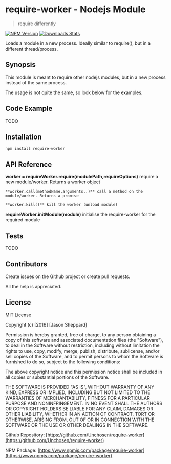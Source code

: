 # require-worker - Nodejs Module
> require differently

[![NPM Version][npm-image]][npm-url]
[![Downloads Stats][npm-downloads]][npm-url]

Loads a module in a new process. Ideally similar to require(), but in a different thread/process.

## Synopsis

This module is meant to require other nodejs modules, but in a new process instead of the same process.

The usage is not quite the same, so look below for the examples.

## Code Example

TODO

## Installation

```npm install require-worker```

## API Reference

**worker = requireWorker.require(modulePath,requireOptions)** require a new module/worker. Returns a worker object

	**worker.call(methodName,arguments..)** call a method on the module/worker. Returns a promise
	
	**worker.kill()** kill the worker (unload module)
	
**requireWorker.initModule(module)** initialise the require-worker for the required module

## Tests

TODO

## Contributors

Create issues on the Github project or create pull requests.

All the help is appreciated.

## License

MIT License

Copyright (c) [2016] [Jason Sheppard]

Permission is hereby granted, free of charge, to any person obtaining a copy
of this software and associated documentation files (the "Software"), to deal
in the Software without restriction, including without limitation the rights
to use, copy, modify, merge, publish, distribute, sublicense, and/or sell
copies of the Software, and to permit persons to whom the Software is
furnished to do so, subject to the following conditions:

The above copyright notice and this permission notice shall be included in all
copies or substantial portions of the Software.

THE SOFTWARE IS PROVIDED "AS IS", WITHOUT WARRANTY OF ANY KIND, EXPRESS OR
IMPLIED, INCLUDING BUT NOT LIMITED TO THE WARRANTIES OF MERCHANTABILITY,
FITNESS FOR A PARTICULAR PURPOSE AND NONINFRINGEMENT. IN NO EVENT SHALL THE
AUTHORS OR COPYRIGHT HOLDERS BE LIABLE FOR ANY CLAIM, DAMAGES OR OTHER
LIABILITY, WHETHER IN AN ACTION OF CONTRACT, TORT OR OTHERWISE, ARISING FROM,
OUT OF OR IN CONNECTION WITH THE SOFTWARE OR THE USE OR OTHER DEALINGS IN THE
SOFTWARE.

Github Repository: [https://github.com/Unchosen/require-worker](https://github.com/Unchosen/require-worker)

NPM Package: [https://www.npmjs.com/package/require-worker](https://www.npmjs.com/package/require-worker)

[npm-image]: https://img.shields.io/npm/v/require-worker.svg?style=flat-square
[npm-url]: https://npmjs.org/package/require-worker
[npm-downloads]: https://img.shields.io/npm/dm/require-worker.svg?style=flat-square
